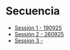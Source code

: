 # Secuencia
- [Sessión 1 - 190925](./S1.md)
- [Sessión 2 - 260925](./S2.md)
- [Session 3 - ](./S3md)